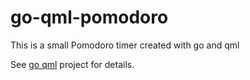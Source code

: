go-qml-pomodoro
===============

This is a small Pomodoro timer created with go and qml

See [go qml][1] project for details.

[1]: http://godoc.org/gopkg.in/qml.v1